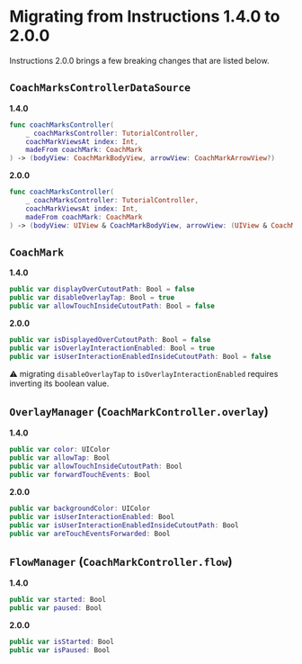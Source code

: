 # Migrating from Instructions 1.4.0 to 2.0.0

Instructions 2.0.0 brings a few breaking changes that are listed below.

## `CoachMarksControllerDataSource`

**1.4.0**

```swift
func coachMarksController(
    _ coachMarksController: TutorialController,
    coachMarkViewsAt index: Int,
    madeFrom coachMark: CoachMark
) -> (bodyView: CoachMarkBodyView, arrowView: CoachMarkArrowView?)
```
**2.0.0**

```swift
func coachMarksController(
    _ coachMarksController: TutorialController,
    coachMarkViewsAt index: Int,
    madeFrom coachMark: CoachMark
) -> (bodyView: UIView & CoachMarkBodyView, arrowView: (UIView & CoachMarkArrowView)?)
```

## `CoachMark`

**1.4.0**

```swift
public var displayOverCutoutPath: Bool = false
public var disableOverlayTap: Bool = true
public var allowTouchInsideCutoutPath: Bool = false
```
**2.0.0**

```swift
public var isDisplayedOverCutoutPath: Bool = false
public var isOverlayInteractionEnabled: Bool = true
public var isUserInteractionEnabledInsideCutoutPath: Bool = false
```
⚠️ migrating `disableOverlayTap` to `isOverlayInteractionEnabled` requires inverting its boolean value.

## `OverlayManager` (`CoachMarkController.overlay`)

**1.4.0**

```swift
public var color: UIColor
public var allowTap: Bool 
public var allowTouchInsideCutoutPath: Bool
public var forwardTouchEvents: Bool
```
**2.0.0**

```swift
public var backgroundColor: UIColor
public var isUserInteractionEnabled: Bool 
public var isUserInteractionEnabledInsideCutoutPath: Bool
public var areTouchEventsForwarded: Bool
```

## `FlowManager` (`CoachMarkController.flow`)

**1.4.0**

```swift
public var started: Bool
public var paused: Bool
```
**2.0.0**

```swift
public var isStarted: Bool
public var isPaused: Bool
```
